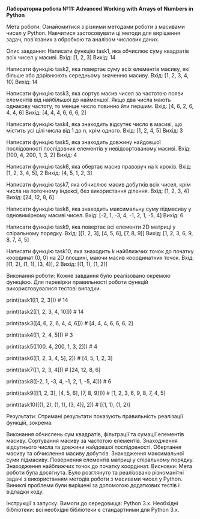 
**Лабораторна робота №11: Advanced Working with Arrays of Numbers in Python**

Мета роботи:
Ознайомитися з різними методами роботи з масивами чисел у Python. Навчитися застосовувати ці методи для вирішення задач, пов'язаних з обробкою та аналізом числових даних.

Опис завдання:
Написати функцію task1, яка обчислює суму квадратів всіх чисел у масиві.
Вхід: [1, 2, 3]
Вихід: 14

Написати функцію task2, яка повертає суму всіх елементів масиву, які більше або дорівнюють середньому значенню масиву.
Вхід: [1, 2, 3, 4, 10]
Вихід: 14

Написати функцію task3, яка сортує масив чисел за частотою появи елементів від найбільшої до найменшої. Якщо два числа мають однакову частоту, то менше число повинно йти першим.
Вхід: [4, 6, 2, 6, 4, 4, 6]
Вихід: [4, 4, 4, 6, 6, 6, 2]

Написати функцію task4, яка знаходить відсутнє число в масиві, що містить усі цілі числа від 1 до n, крім одного.
Вхід: [1, 2, 4, 5]
Вихід: 3

Написати функцію task5, яка знаходить довжину найдовшої послідовності послідовних елементів у невідсортованому масиві.
Вхід: [100, 4, 200, 1, 3, 2]
Вихід: 4

Написати функцію task6, яка обертає масив праворуч на k кроків.
Вхід: [1, 2, 3, 4, 5], 2
Вихід: [4, 5, 1, 2, 3]

Написати функцію task7, яка обчислює масив добутків всіх чисел, крім числа на поточному індексі, без використання ділення.
Вхід: [1, 2, 3, 4]
Вихід: [24, 12, 8, 6]

Написати функцію task8, яка знаходить максимальну суму підмасиву у одновимірному масиві чисел.
Вхід: [-2, 1, -3, 4, -1, 2, 1, -5, 4]
Вихід: 6

Написати функцію task9, яка повертає всі елементи 2D матриці у спіральному порядку.
Вхід: [[1, 2, 3], [4, 5, 6], [7, 8, 9]]
Вихід: [1, 2, 3, 6, 9, 8, 7, 4, 5]

Написати функцію task10, яка знаходить k найближчих точок до початку координат (0, 0) на 2D площині, маючи масив координатних точок.
Вхід: [(1, 2), (1, 1), (3, 4)], 2
Вихід: [(1, 1), (1, 2)]

Виконання роботи:
Кожне завдання було реалізовано окремою функцією. Для перевірки правильності роботи функцій використовувалися тестові випадки.

print(task1([1, 2, 3])) # 14

print(task2([1, 2, 3, 4, 10])) # 14

print(task3([4, 6, 2, 6, 4, 4, 6])) # [4, 4, 4, 6, 6, 6, 2]

print(task4([1, 2, 4, 5])) # 3

print(task5([100, 4, 200, 1, 3, 2])) # 4

print(task6([1, 2, 3, 4, 5], 2)) # [4, 5, 1, 2, 3]

print(task7([1, 2, 3, 4])) # [24, 12, 8, 6]

print(task8([-2, 1, -3, 4, -1, 2, 1, -5, 4])) # 6

print(task9([[1, 2, 3], [4, 5, 6], [7, 8, 9]])) # [1, 2, 3, 6, 9, 8, 7, 4, 5]

print(task10([(1, 2), (1, 1), (3, 4)], 2)) # [(1, 1), (1, 2)]

Результати:
Отримані результати показують правильність реалізації функцій, зокрема:

Виконання обчислень сум квадратів, фільтрації та сумації елементів масиву.
Сортування масиву за частотою елементів.
Знаходження відсутнього числа та довжини найдовшої послідовності.
Обертання масиву та обчислення масиву добутків.
Знаходження максимальної суми підмасиву.
Повернення елементів матриці у спіральному порядку.
Знаходження найближчих точок до початку координат.
Висновки:
Мета роботи була досягнута. Було розглянуто та реалізовано різноманітні задачі з використанням методів роботи з масивами чисел у Python. Виниклі проблеми були вирішені за допомогою додаткових тестів і відладки коду.

Інструкції з запуску:
Вимоги до середовища: Python 3.x.
Необхідні бібліотеки: всі необхідні бібліотеки є стандартними для Python 3.x.
